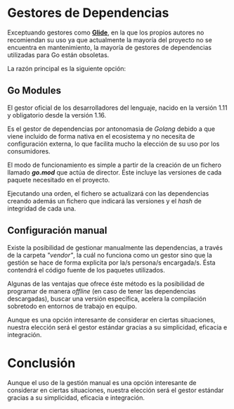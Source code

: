 
# Gestores de Dependencias

Exceptuando gestores como [**Glide**](https://github.com/Masterminds/glide), en la que los propios autores no recomiendan su uso ya que actualmente la mayoría del proyecto no se encuentra en mantenimiento, la mayoría de gestores de dependencias utilizadas para Go están obsoletas.

La razón principal es la siguiente opción:

## Go Modules

El gestor oficial de los desarrolladores del lenguaje, nacido en la versión 1.11 y obligatorio desde la versión 1.16.

Es el gestor de dependencias por antonomasia de *Golang* debido a que viene incluido de forma nativa en el ecosistema y no necesita de configuración externa, lo que facilita mucho la elección de su uso por los consumidores.

El modo de funcionamiento es simple a partir de la creación de un fichero llamado ***go.mod*** que actúa de director. Éste incluye las versiones de cada paquete necesitado en el proyecto.

Ejecutando una orden, el fichero se actualizará con las dependencias creando además un fichero que indicará las versiones y el *hash* de integridad de cada una.

## Configuración manual

Existe la posibilidad de gestionar manualmente las dependencias, a través de la carpeta *"vendor"*, la cuál no funciona como un gestor sino que la gestión se hace de forma explicita por la/s persona/s encargada/s. Ésta contendrá el código fuente de los paquetes utilizados.

Algunas de las ventajas que ofrece éste método es la posibilidad de programar de manera *offline* (en caso de tener las dependencias descargadas), buscar una versión específica, acelera la compilación sobretodo en entornos de trabajo en equipo.

Aunque es una opción interesante de considerar en ciertas situaciones, nuestra elección será el gestor estándar gracias a su simplicidad, eficacia e integración.

# Conclusión

Aunque el uso de la gestión manual es una opción interesante de considerar en ciertas situaciones, nuestra elección será el gestor estándar gracias a su simplicidad, eficacia e integración.
